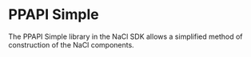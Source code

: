 PPAPI Simple
============
The PPAPI Simple library in the NaCl SDK allows a simplified method of
construction of the NaCl components. 

